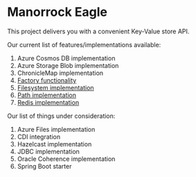 # Manorrock Eagle

This project delivers you with a convenient Key-Value store API.

Our current list of features/implementations available:

1. Azure Cosmos DB implementation
1. Azure Storage Blob implementation
1. ChronicleMap implementation
1. [Factory functionality](factory/README.md)
1. [Filesystem implementation](filesystem/README.md)
1. [Path implementation](path/README.md)
1. [Redis implementation](redis/README.md)

Our list of things under consideration:

1. Azure Files implementation
1. CDI integration
1. Hazelcast implementation
1. JDBC implementation
1. Oracle Coherence implementation
1. Spring Boot starter
